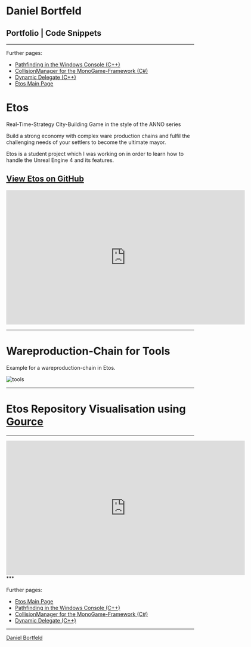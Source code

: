 # Daniel Bortfeld  
<script type="text/javascript" src="https://platform.linkedin.com/badges/js/profile.js" async defer></script>

<a name="Etos_Video"/>   

## Portfolio | Code Snippets 
***    

Further pages:    

+ [Pathfinding in the Windows Console (C++)](https://ogoxhammerschild.github.io/Console-Pathfinding/)    
+ [CollisionManager for the MonoGame-Framework (C#)](https://ogoxhammerschild.github.io/Collision/)    
+ [Dynamic Delegate (C++)](https://ogoxhammerschild.github.io/DynamicDelegate/)    
+ [Etos Main Page](https://ogoxhammerschild.github.io/Etos/)   

# Etos   

Real-Time-Strategy City-Building Game in the style of the ANNO series

Build a strong economy with complex ware production chains and fulfil the challenging needs of your settlers to become the ultimate mayor.    

Etos is a student project which I was working on in order to learn how to handle the Unreal Engine 4 and its features.   

## [View Etos on GitHub](https://github.com/OgoxHammerschild/Etos)    

<iframe width="640" height="360" src="https://www.youtube.com/embed/N4IIhWtp3jI" frameborder="0" gesture="media" allowfullscreen></iframe>   

***    
<a name="Chain"/>   
      
# Wareproduction-Chain for Tools   

Example for a wareproduction-chain in Etos.
   
![tools](https://raw.githubusercontent.com/OgoxHammerschild/Etos/master/docs/images/Produktionskette_White.png)   

***   

<a name="Gource"/>   

# Etos Repository Visualisation using [Gource](https://gource.io)

***   
<iframe width="640" height="360" src="https://www.youtube.com/embed/uBaK0XQHS3c?rel=0" frameborder="0" allowfullscreen></iframe>   
***   

	
Further pages:    

+ [Etos Main Page](https://ogoxhammerschild.github.io/Etos/)   
+ [Pathfinding in the Windows Console (C++)](https://ogoxhammerschild.github.io/Console-Pathfinding/)    
+ [CollisionManager for the MonoGame-Framework (C#)](https://ogoxhammerschild.github.io/Collision/)    
+ [Dynamic Delegate (C++)](https://ogoxhammerschild.github.io/DynamicDelegate/)    

***   

<div class="LI-profile-badge"  data-version="v1" data-size="large" data-locale="en_US" data-type="horizontal" data-theme="dark" data-vanity="daniel-bortfeld"><a class="LI-simple-link" href='https://de.linkedin.com/in/daniel-bortfeld/en?trk=profile-badge'>Daniel Bortfeld</a></div>
